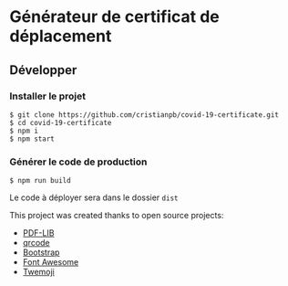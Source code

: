 # Générateur de certificat de déplacement

## Développer

### Installer le projet

```console
$ git clone https://github.com/cristianpb/covid-19-certificate.git
$ cd covid-19-certificate
$ npm i
$ npm start
```

### Générer le code de production

```console
$ npm run build
```

Le code à déployer sera dans le dossier `dist`

This project was created thanks to open source projects:

- [PDF-LIB](https://pdf-lib.js.org/)
- [qrcode](https://github.com/soldair/node-qrcode)
- [Bootstrap](https://getbootstrap.com/)
- [Font Awesome](https://fontawesome.com/license)
- [Twemoji](https://twemoji.twitter.com/)
